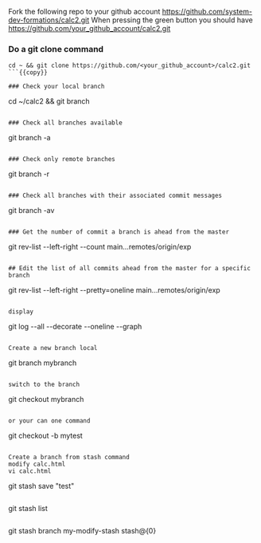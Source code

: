 Fork the following repo to your github account
https://github.com/system-dev-formations/calc2.git
When pressing the green button you should have
https://github.com/your_github_account/calc2.git

### Do a git clone command 
```
cd ~ && git clone https://github.com/<your_github_account>/calc2.git
```{{copy}}

### Check your local branch
```
cd ~/calc2 && git branch 
```{{ execute T1 }} 

### Check all branches available
```
git branch -a
```{{ execute T1 }}

### Check only remote branches
```
git branch -r
```{{ execute T1 }}

### Check all branches with their associated commit messages
```
git branch -av
```{{ execute T1 }}

### Get the number of commit a branch is ahead from the master
```
git rev-list --left-right --count main...remotes/origin/exp
```{{ execute T1 }}

## Edit the list of all commits ahead from the master for a specific branch 
```
git rev-list --left-right --pretty=oneline main...remotes/origin/exp
```{{ execute T1 }}

display 
```
git log --all --decorate --oneline --graph
```{{ execute T1 }}

Create a new branch local 
```
git branch mybranch 
```{{ execute T1 }} 

switch to the branch 
```
git checkout mybranch
```{{ execute T1 }}

or your can one command
```
git checkout -b mytest
```{{ execute T1 }} 

Create a branch from stash command
modify calc.html 
vi calc.html
```
git stash save "test"
```{{ execute T1 }} 

```
git stash list
```{{ execute T1 }}

```
git stash branch my-modify-stash stash@{0}
```{{ execute T1 }} 






